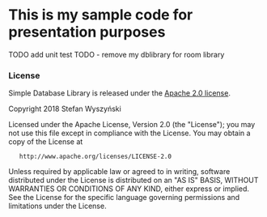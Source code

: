 # This is my sample code for presentation purposes

TODO add unit test
TODO - remove my dblibrary for room library


### License

Simple Database Library is released under the [Apache 2.0 license](LICENSE).

   Copyright 2018 Stefan Wyszyński

   Licensed under the Apache License, Version 2.0 (the "License");
   you may not use this file except in compliance with the License.
   You may obtain a copy of the License at

       http://www.apache.org/licenses/LICENSE-2.0

   Unless required by applicable law or agreed to in writing, software
   distributed under the License is distributed on an "AS IS" BASIS,
   WITHOUT WARRANTIES OR CONDITIONS OF ANY KIND, either express or implied.
   See the License for the specific language governing permissions and
   limitations under the License.
